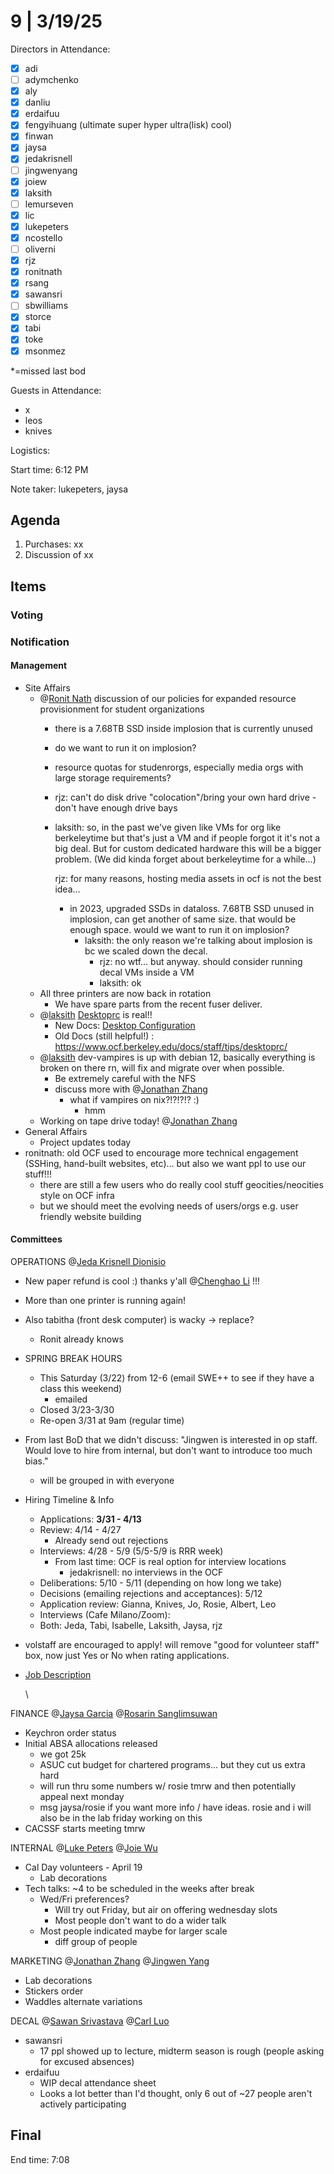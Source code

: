 # 9 | 3/19/25

Directors in Attendance:

- [x] adi
- [ ] adymchenko
- [x] aly
- [x] danliu
- [x] erdaifuu
- [x] fengyihuang (ultimate super hyper ultra(lisk) cool)
- [x] finwan
- [x] jaysa
- [x] jedakrisnell
- [ ] jingwenyang
- [x] joiew
- [x] laksith
- [ ] lemurseven
- [x] lic
- [x] lukepeters
- [x] ncostello
- [ ] oliverni
- [x] rjz
- [x] ronitnath
- [x] rsang
- [x] sawansri
- [ ] sbwilliams
- [x] storce
- [x] tabi
- [x] toke
- [x] msonmez

\*=missed last bod


Guests in Attendance:

* x
* leos
* knives


Logistics:

Start time: 6:12 PM

Note taker: lukepeters, jaysa


## Agenda


1. Purchases: xx
2. Discussion of xx

## Items

### Voting


### Notification

#### Management

* Site Affairs
  * @[Ronit Nath](mention://a476394f-61d8-41e3-9d2c-03fbb023f0cc/user/573d3ae0-0a07-49c3-8057-835a3a496e76) discussion of our policies for expanded resource provisionment for student organizations
    * there is a 7.68TB SSD inside implosion that is currently unused
    * do we want to run it on implosion?
    * resource quotas for studenrorgs, especially media orgs with large storage requirements?
    * rjz: can't do disk drive "colocation"/bring your own hard drive - don't have enough drive bays
    * laksith: so, in the past we've given like VMs for org like berkeleytime but that's just a VM and if people forgot it it's not a big deal. But for custom dedicated hardware this will be a bigger problem. (We did kinda forget about berkeleytime for a while…)

      rjz: for many reasons, hosting media assets in ocf is not the best idea…
      * in 2023, upgraded SSDs in dataloss. 7.68TB SSD unused in implosion, can get another of same size. that would be enough space. would we want to run it on implosion?
        * laksith: the only reason we're talking about implosion is bc we scaled down the decal.
          * rjz: no wtf… but anyway. should consider running decal VMs inside a VM
          * laksith: ok
  * All three printers are now back in rotation
    * We have spare parts from the recent fuser deliver.
  * @[laksith](mention://392e9682-8ff5-4502-8678-fd190f489ff4/user/249c7837-8583-4058-9ec0-846430a6bb03) [Desktoprc](/doc/desktop-configuration-V2ivrlvXca) is real!!
    * New Docs: [Desktop Configuration](/doc/desktop-configuration-V2ivrlvXca)
    * Old Docs (still helpful!) : <https://www.ocf.berkeley.edu/docs/staff/tips/desktoprc/>
  * @[laksith](mention://8d3a2dbb-da0f-4762-ad71-389e2d730188/user/249c7837-8583-4058-9ec0-846430a6bb03)  dev-vampires is up with debian 12, basically everything is broken on there rn, will fix and migrate over when possible.
    * Be extremely careful with the NFS
    * discuss more with @[Jonathan Zhang](mention://0428614b-758d-4570-9184-8b1c999ee174/user/ff1b1d88-bb95-4b99-ae38-ff52f109d546)
      * what if vampires on nix?!?!?!? :)
        * hmm
  * Working on tape drive today! @[Jonathan Zhang](mention://1659180c-1d80-44d3-908e-c43af51b4605/user/ff1b1d88-bb95-4b99-ae38-ff52f109d546)
* General Affairs
  * Project updates today
* ronitnath: old OCF used to encourage more technical engagement (SSHing, hand-built websites, etc)… but also we want ppl to use our stuff!!!
  * there are still a few users who do really cool stuff geocities/neocities style on OCF infra
  * but we should meet the evolving needs of users/orgs e.g. user friendly website building


#### Committees

OPERATIONS @[Jeda Krisnell Dionisio](mention://7248f13f-a8e5-4b47-8197-30d8bd976e35/user/3de702d3-cb3d-4c92-930c-0ad68ba7c179)

* New paper refund is cool :) thanks y'all @[Chenghao Li](mention://d9021a92-ac39-43ad-890a-e96e0a652a1b/user/6da9d185-1f19-41b1-a7de-55efd67c50a1) !!!
* More than one printer is running again!
* Also tabitha (front desk computer) is wacky → replace?
  * Ronit already knows
* SPRING BREAK HOURS
  * This Saturday (3/22) from 12-6 (email SWE++ to see if they have a class this weekend)
    * emailed
  * Closed 3/23-3/30
  * Re-open 3/31 at 9am (regular time)
* From last BoD that we didn't discuss: "Jingwen is interested in op staff. Would love to hire from internal, but don't want to introduce too much bias."
  * will be grouped in with everyone
* Hiring Timeline & Info
  * Applications: **3/31 - 4/13**
  * Review: 4/14 - 4/27
    * Already send out rejections
  * Interviews: 4/28 - 5/9 (5/5-5/9 is RRR week)
    * From last time: OCF is real option for interview locations
      * jedakrisnell: no interviews in the OCF
  * Deliberations: 5/10 - 5/11 (depending on how long we take)
  * Decisions (emailing rejections and acceptances): 5/12
  * Application review: Gianna, Knives, Jo, Rosie, Albert, Leo
  * Interviews (Cafe Milano/Zoom):
  * Both: Jeda, Tabi, Isabelle, Laksith, Jaysa, rjz
* volstaff are encouraged to apply! will remove "good for volunteer staff" box, now just Yes or No when rating applications.
* [Job Description](/doc/job-description-8GBJ00oxZm)

  \

FINANCE @[Jaysa Garcia](mention://88146bb2-1f65-4bd5-a1f5-d0b81065fdf4/user/b28be420-7f9a-492b-9847-d8d85dbc94dc) @[Rosarin Sanglimsuwan](mention://192ee087-7d1f-4375-bb5c-8b79b255fc39/user/9d8cf118-0db6-46bc-b6d4-d3df3044ec26)

* Keychron order status
* Initial ABSA allocations released
  * we got 25k
  * ASUC cut budget for chartered programs… but they cut us extra hard
  * will run thru some numbers w/ rosie tmrw and then potentially appeal next monday
  * msg jaysa/rosie if you want more info / have ideas. rosie and i will also be in the lab friday working on this
* CACSSF starts meeting tmrw


INTERNAL @[Luke Peters](mention://aa33b5cb-561a-46a6-ab12-d08d7abd8b5a/user/8b46f1ab-93e9-4cfd-bc37-87f096167fe5) @[Joie Wu](mention://c70774ad-bd64-4409-952f-0333d12609f9/user/1002ea40-0605-48f2-b19a-a71d220d7127)

* Cal Day volunteers - April 19
  * Lab decorations
* Tech talks: \~4 to be scheduled in the weeks after break
  * Wed/Fri preferences?
    * Will try out Friday, but air on offering wednesday slots
    * Most people don't want to do a wider talk
  * Most people indicated maybe for larger scale
    * diff group of people


MARKETING @[Jonathan Zhang](mention://5a1945c2-541e-4272-be0e-6e16ea42ce08/user/ff1b1d88-bb95-4b99-ae38-ff52f109d546) @[Jingwen Yang](mention://0cd69bbc-f5b7-41aa-8ec3-2af15fce434b/user/66771ede-14b7-4692-8b6e-ff5b0441d126)

* Lab decorations
* Stickers order
* Waddles alternate variations


DECAL @[Sawan Srivastava](mention://9ebc2946-1e08-4936-b4da-cce699634bcd/user/959bf67a-9c60-4e3f-9182-e3df0444f533) @[Carl Luo](mention://4ea0a5cd-e78e-4447-a61d-49f3797c4e4e/user/b0d29392-8703-483b-9120-407bd1b86089)

* sawansri
  * 17 ppl showed up to lecture, midterm season is rough (people asking for excused absences)
* erdaifuu
  * WIP decal attendance sheet
  * Looks a lot better than I'd thought, only 6 out of \~27 people aren't actively participating


## Final

End time: 7:08